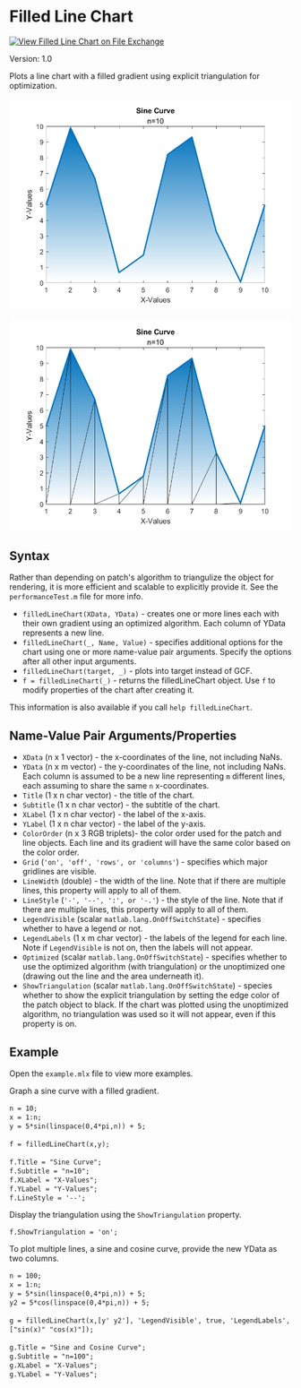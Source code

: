 # Filled Line Chart

[![View Filled Line Chart on File Exchange](https://www.mathworks.com/matlabcentral/images/matlab-file-exchange.svg)](https://www.mathworks.com/matlabcentral/fileexchange/117080-filled-line-chart)

Version: 1.0

Plots a line chart with a filled gradient using explicit triangulation for optimization.

![Example of Filled Line Chart by plotting a sine curve.](./example.png)

![Example of Filled Line Chart by plotting a sine curve with the triangulation shown.](./exampleWithTriangulation.png)

## Syntax
Rather than depending on patch's algorithm to triangulize the object for rendering, it is more efficient and scalable to explicitly provide it. See the `performanceTest.m` file for more info.

- `filledLineChart(XData, YData)` - creates one or more lines each with their own gradient using an optimized algorithm. Each column of YData represents a new line.
- `filledLineChart(_, Name, Value)` - specifies additional options for the chart using one or more name-value pair arguments. Specify the options after all other input arguments.
- `filledLineChart(target, _)` - plots into target instead of GCF.
- `f = filledLineChart(_)` - returns the filledLineChart object. Use `f` to modify properties of the chart after creating it.

This information is also available if you call `help filledLineChart`.

## Name-Value Pair Arguments/Properties
- `XData` (n x 1 vector) - the x-coordinates of the line, not including NaNs.
- `YData` (n x m vector) - the y-coordinates of the line, not including NaNs. Each column is assumed to be a new line representing `m` different lines, each assuming to share the same `n` x-coordinates.
- `Title` (1 x n char vector) - the title of the chart.
- `Subtitle` (1 x n char vector) - the subtitle of the chart.
- `XLabel` (1 x n char vector) - the label of the x-axis.
- `YLabel` (1 x n char vector) - the label of the y-axis.
- `ColorOrder` (n x 3 RGB triplets)- the color order used for the patch and line objects. Each line and its gradient will have the same color based on the color order.
- `Grid` (`'on', 'off', 'rows', or 'columns'`) - specifies which major gridlines are visible.
- `LineWidth` (double) - the width of the line. Note that if there are multiple lines, this property will apply to all of them.
- `LineStyle` (`'-', '--', ':', or '-.'`) - the style of the line. Note that if there are multiple lines, this property will apply to all of them.
- `LegendVisible` (scalar `matlab.lang.OnOffSwitchState`) - specifies whether to have a legend or not.
- `LegendLabels` (1 x m char vector) - the labels of the legend for each line. Note if `LegendVisible` is not on, then the labels will not appear.
- `Optimized` (scalar `matlab.lang.OnOffSwitchState`) - specifies whether to use the optimized algorithm (with triangulation) or the unoptimized one (drawing out the line and the area underneath it).
- `ShowTriangulation` (scalar `matlab.lang.OnOffSwitchState`) - species whether to show the explicit triangulation by setting the edge color of the patch object to black. If the chart was plotted using the unoptimized algorithm, no triangulation was used so it will not appear, even if this property is on.


## Example
Open the `example.mlx` file to view more examples.

Graph a sine curve with a filled gradient.
```
n = 10;
x = 1:n;
y = 5*sin(linspace(0,4*pi,n)) + 5;

f = filledLineChart(x,y);

f.Title = "Sine Curve";
f.Subtitle = "n=10";
f.XLabel = "X-Values";
f.YLabel = "Y-Values";
f.LineStyle = '--';
```

Display the triangulation using the `ShowTriangulation` property.
```
f.ShowTriangulation = 'on';
```

To plot multiple lines, a sine and cosine curve, provide the new YData as two columns.
```
n = 100;
x = 1:n;
y = 5*sin(linspace(0,4*pi,n)) + 5;
y2 = 5*cos(linspace(0,4*pi,n)) + 5;

g = filledLineChart(x,[y' y2'], 'LegendVisible', true, 'LegendLabels', ["sin(x)" "cos(x)"]);

g.Title = "Sine and Cosine Curve";
g.Subtitle = "n=100";
g.XLabel = "X-Values";
g.YLabel = "Y-Values";
```


